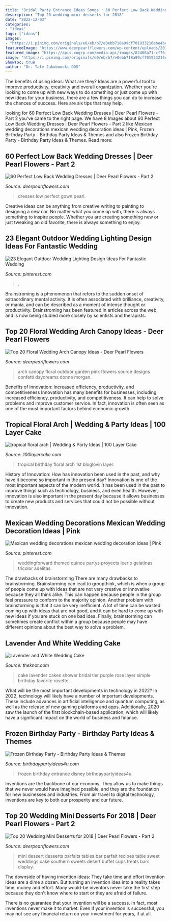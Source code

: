 ```yaml
---
title: "Bridal Party Entrance Ideas Songs : 60 Perfect Low Back Wedding Dresses"
description: "Top 20 wedding mini desserts for 2018"
date: "2022-12-03"
categories:
- "ideas"
tags: ["ideas"]
images:
- "https://i.pinimg.com/originals/e0/eb/b7/e0ebb718a99cf701933216ebe4be04aa.jpg"
featuredImage: "https://www.deerpearlflowers.com/wp-content/uploads/2017/09/outdoor-wedding-arch-draped-with-fabric-and-flurry-of-peach-pink-garden-roses.jpg"
featured_image: "https://apis.xogrp.com/media-api/images/82406a71-cf76-aded-78e9-484ea9ea59d7~rs_729.h"
image: "https://i.pinimg.com/originals/e0/eb/b7/e0ebb718a99cf701933216ebe4be04aa.jpg"
ShowToc: true
author: "Dr. Tate Jakubowski DDS"
---
```



The benefits of using ideas: What are they?
Ideas are a powerful tool to improve productivity, creativity and overall organization. Whether you're looking to come up with new ways to do something or just come up with new ideas for your business, there are a few things you can do to increase the chances of success. Here are six tips that may help.

	

		
looking for 60 Perfect Low Back Wedding Dresses | Deer Pearl Flowers - Part 2 you've came to the right page. We have 8 Images about 60 Perfect Low Back Wedding Dresses | Deer Pearl Flowers - Part 2 like Mexican wedding decorations mexican wedding decoration ideas | Pink, Frozen Birthday Party - Birthday Party Ideas &amp; Themes and also Frozen Birthday Party - Birthday Party Ideas &amp; Themes. Read more:
		
    
## 60 Perfect Low Back Wedding Dresses | Deer Pearl Flowers - Part 2

<img loading=lazy src="https://www.deerpearlflowers.com/wp-content/uploads/2015/04/Elie-Saab-grey-open-back-wedding-gown.jpg" onerror="this.onerror=null;this.src='https://tse4.mm.bing.net/th?id=OIP.UZve0WBzzHVGmoh7k7p96AHaLG&amp;pid=15.1';" alt="60 Perfect Low Back Wedding Dresses | Deer Pearl Flowers - Part 2">

_Source: deerpearlflowers.com_

>dresses low perfect gown pearl. 

	

Creative ideas can be anything from creative writing to painting to designing a new car. No matter what you come up with, there is always something to inspire people. Whether you are creating something new or just tweaking an old favorite, there is always something to enjoy.

    
## 23 Elegant Outdoor Wedding Lighting Design Ideas For Fantastic Wedding

<img loading=lazy src="https://i.pinimg.com/736x/9f/b5/1d/9fb51d24e9d9b7e53d839d8a04b970a5.jpg" onerror="this.onerror=null;this.src='https://tse4.mm.bing.net/th?id=OIP.10oxlal5g6e9tbNsj3pLKAHaLH&amp;pid=15.1';" alt="23 Elegant Outdoor Wedding Lighting Design Ideas For Fantastic Wedding">

_Source: pinterest.com_

>. 

	

Brainstroming is a phenomenon that refers to the sudden onset of extraordinary mental activity. It is often associated with brilliance, creativity, or mania, and can be described as a moment of intense thought or productivity. Brainstroming has been featured in articles across the web, and is now being studied more closely by scientists and therapists.

    
## Top 20 Floral Wedding Arch Canopy Ideas - Deer Pearl Flowers

<img loading=lazy src="https://www.deerpearlflowers.com/wp-content/uploads/2017/09/outdoor-wedding-arch-draped-with-fabric-and-flurry-of-peach-pink-garden-roses.jpg" onerror="this.onerror=null;this.src='https://tse1.mm.bing.net/th?id=OIP.zIdAPMeMlY2B0M2_ClHbvwHaLH&amp;pid=15.1';" alt="Top 20 Floral Wedding Arch Canopy Ideas - Deer Pearl Flowers">

_Source: deerpearlflowers.com_

>arch canopy floral outdoor garden pink flowers source designs confetti daydreams donna morgan. 

	

Benefits of innovation: Increased efficiency, productivity, and competitiveness
Innovation has many benefits for businesses, including increased efficiency, productivity, and competitiveness. It can help to solve problems and improve customer service. In fact, innovation is often seen as one of the most important factors behind economic growth.

    
## Tropical Floral Arch | Wedding &amp; Party Ideas | 100 Layer Cake

<img loading=lazy src="http://100lclive.s3.amazonaws.com/img/ideas/landscape/160964.jpg" onerror="this.onerror=null;this.src='https://tse2.mm.bing.net/th?id=OIP.IItwdUY0ttqLB7YL0AXMrwDIEs&amp;pid=15.1';" alt="tropical floral arch | Wedding &amp; Party Ideas | 100 Layer Cake">

_Source: 100layercake.com_

>tropical birthday floral arch 1st bloglovin layer. 

	

History of Innovation: How has innovation been used in the past, and why have it become so important in the present day?
Innovation is one of the most important aspects of the modern world. It has been used in the past to improve things such as technology, business, and even health. However, innovation is also important in the present day because it allows businesses to create new products and services that could not be possible without innovation.

    
## Mexican Wedding Decorations Mexican Wedding Decoration Ideas | Pink

<img loading=lazy src="https://i.pinimg.com/originals/e0/eb/b7/e0ebb718a99cf701933216ebe4be04aa.jpg" onerror="this.onerror=null;this.src='https://tse1.mm.bing.net/th?id=OIP.kLYdpHUiKnOnyHzlxTXLagHaLH&amp;pid=15.1';" alt="Mexican wedding decorations mexican wedding decoration ideas | Pink">

_Source: pinterest.com_

>weddingforward themed quince partys proyects leerlo gelatinas tricolor adelitas. 

	

The drawbacks of brainstorming
There are many drawbacks to brainstorming. Brainstorming can lead to groupthink, which is when a group of people come up with ideas that are not very creative or innovative because they all think alike. This can happen because people in the group feel pressure to conform to the majority opinion. Another problem with brainstorming is that it can be very inefficient. A lot of time can be wasted coming up with ideas that are not good, and it can be hard to come up with new ideas if you are stuck on one bad idea. Finally, brainstorming can sometimes create conflict within a group because people may have different opinions about the best way to solve a problem.

    
## Lavender And White Wedding Cake

<img loading=lazy src="https://apis.xogrp.com/media-api/images/82406a71-cf76-aded-78e9-484ea9ea59d7~rs_729.h" onerror="this.onerror=null;this.src='https://tse1.mm.bing.net/th?id=OIP.aJ5NR1AwB8D1G3eAD9c-CQHaLG&amp;pid=15.1';" alt="Lavender and White Wedding Cake">

_Source: theknot.com_

>cake lavender cakes shower bridal tier purple rose layer simple birthday favorite rosette. 

	

What will be the most important developments in technology in 2022?
In 2022, technology will likely have a number of important developments. These include advances in artificial intelligence and quantum computing, as well as the release of new gaming platforms and apps. Additionally, 2020 saw the launch of the first blockchain-based application, which will likely have a significant impact on the world of business and finance.

    
## Frozen Birthday Party - Birthday Party Ideas &amp; Themes

<img loading=lazy src="http://birthdaypartyideas4u.com/wp-content/uploads/2015/08/disney-frozen-birthday-party-entrance-550x733.jpg" onerror="this.onerror=null;this.src='https://tse2.mm.bing.net/th?id=OIP.80hoDt20fcMvpFxYdrAYvgHaJ3&amp;pid=15.1';" alt="Frozen Birthday Party - Birthday Party Ideas &amp; Themes">

_Source: birthdaypartyideas4u.com_

>frozen birthday entrance disney birthdaypartyideas4u. 

	

Inventions are the backbone of our economy. They allow us to make things that we never would have imagined possible, and they are the foundation for new businesses and industries. From air travel to digital technology, inventions are key to both our prosperity and our future.

    
## Top 20 Wedding Mini Desserts For 2018 | Deer Pearl Flowers - Part 2

<img loading=lazy src="http://www.deerpearlflowers.com/wp-content/uploads/2017/07/mini-wedding-parfaits.jpg" onerror="this.onerror=null;this.src='https://tse2.mm.bing.net/th?id=OIP.U9lKxVGEOgXoEl-W5sesXAHaLH&amp;pid=15.1';" alt="Top 20 Wedding Mini Desserts for 2018 | Deer Pearl Flowers - Part 2">

_Source: deerpearlflowers.com_

>mini dessert desserts parfaits tables bar parfait recipes table sweet weddings cake southern sweets desert buffet cups treats bars display. 

	

The downside of having invention ideas: They take time and effort
Invention ideas are a dime a dozen. But turning an invention idea into a reality takes time, money and effort.
Many would-be inventors never take the first step because they don't know where to start or they are afraid of failure.

There is no guarantee that your invention will be a success. In fact, most inventions never make it to market. Even if your invention is successful, you may not see any financial return on your investment for years, if at all.

